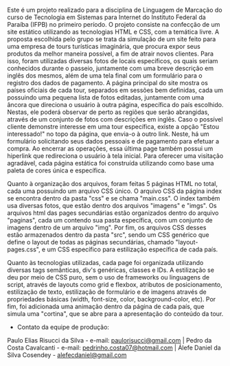 Este é um projeto realizado para a disciplina de Linguagem de Marcação do curso de Tecnologia em Sistemas para Internet do Instituto Federal da Paraíba
(IFPB) no primeiro período.
O projeto consiste na confecção de um site estático utilizando as tecnologias HTML e CSS, com a temática livre.
A proposta escolhida pelo grupo se trata da simulação de um site feito para uma empresa de tours turísticas imaginária, 
que procura expor seus produtos da melhor maneira possível, a fim de atrair novos clientes.
Para isso, foram utilizadas diversas fotos de locais específicos, os quais seriam conhecidos durante o passeio, juntamente com uma breve descrição em inglês dos mesmos,
além de uma tela final com um formulário para o registro dos dados de pagamento.
A página principal do site mostra os países oficiais de cada tour, separados em sessões bem definidas, cada um possuindo uma pequena lista de fotos editadas, juntamente com uma âncora que direciona o usuário à outra página, específica do país escolhido. Nestas, ele poderá observar de perto as regiões que serão abrangidas, através de um conjunto de fotos com descrições em inglês.
Caso o possível cliente demonstre interesse em uma tour específica, existe a opção "Estou interessado!" no topo da página, que envia-o à outro link. Neste, há um formulário solicitando seus dados pessoais e de pagamento para efetuar a compra. Ao encerrar as operações, essa última page também possui um hiperlink que redireciona o usuário à tela inicial.
Para oferecer uma visitação agradável, cada página estática foi construída utilizando como base uma paleta de cores única e específica.

Quanto à organização dos arquivos, foram feitas 5 páginas HTML no total, cada uma possuindo um arquivo CSS único. O arquivo CSS da página index se encontra dentro da pasta "css" e se chama "main.css". O index também usa diversas fotos, que estão dentro dos arquivos "imagens" e "imgs".
Os arquivos html das pages secundárias estão organizados dentro do arquivo "paginas", cada um contendo sua pasta específica, com um conjunto de imagens dentro de um arquivo "img". Por fim, os arquivos CSS desses estão armazenados dentro da pasta "src", sendo um CSS genérico que define o layout de todas as páginas secundárias, chamado "layout-pages.css", e um CSS específico para estilização específica de cada país.

Quanto às tecnologias utilizadas, cada page foi organizada utilizando diversas tags semânticas, div's genéricas, classes e IDs. A estilização se deu por meio de CSS puro, sem o uso de frameworks ou linguagens de script, através de layouts como grid e flexbox, atributos de posicionamento, estilização de texto, estilização de formulário e de imagens através de propriedades básicas (width, font-size, color, background-color, etc). Por fim, foi adicionada uma animação dentro da página de cada país, que simula uma "cortina", que se abre para a apresentação do conteúdo da tour.

 - Contato da equipe de produção:
 
Paulo Elias Risucci da Silva - e-mail: paulorisucci@gmail.com |
Pedro da Costa Cavalcanti - e-mail: pedrinho.costa07@hotmail.com |
Álefe Daniel da Silva Cosendey - alefecdaniel@gmail.com
